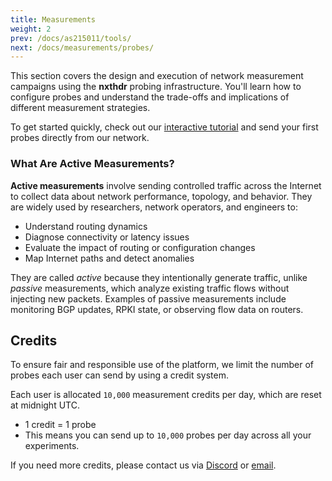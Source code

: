 ```yaml
---
title: Measurements
weight: 2
prev: /docs/as215011/tools/
next: /docs/measurements/probes/
---
```


This section covers the design and execution of network measurement campaigns using the **nxthdr** probing infrastructure. You'll learn how to configure probes and understand the trade-offs and implications of different measurement strategies.

To get started quickly, check out our [interactive tutorial](https://nxthdr.dev/docs/measurements) and send your first probes directly from our network.

### What Are Active Measurements?

**Active measurements** involve sending controlled traffic across the Internet to collect data about network performance, topology, and behavior. They are widely used by researchers, network operators, and engineers to:

* Understand routing dynamics
* Diagnose connectivity or latency issues
* Evaluate the impact of routing or configuration changes
* Map Internet paths and detect anomalies

They are called *active* because they intentionally generate traffic, unlike *passive* measurements, which analyze existing traffic flows without injecting new packets. Examples of passive measurements include monitoring BGP updates, RPKI state, or observing flow data on routers.

## Credits

To ensure fair and responsible use of the platform, we limit the number of probes each user can send by using a credit system.

Each user is allocated `10,000` measurement credits per day, which are reset at midnight UTC.

* 1 credit = 1 probe
* This means you can send up to `10,000` probes per day across all your experiments.

If you need more credits, please contact us via [Discord](https://discord.gg/KRsVs7jafg) or [email](mailto:admin@nxthdr.dev).
